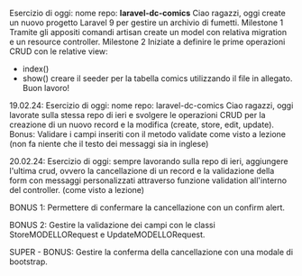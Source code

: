 Esercizio di oggi:
nome repo: **laravel-dc-comics**
Ciao ragazzi,
oggi create un nuovo progetto Laravel 9 per gestire un archivio di fumetti.
Milestone 1
Tramite gli appositi comandi artisan create un model con relativa migration e un resource controller.
Milestone 2
Iniziate a definire le prime operazioni CRUD con le relative view:
- index()
- show()
creare il seeder per la tabella comics utilizzando il file in allegato.
Buon lavoro!


19.02.24:
Esercizio di oggi:
nome repo: laravel-dc-comics
Ciao ragazzi,
oggi lavorate sulla stessa repo di ieri e svolgere le operazioni CRUD per la creazione di un nuovo record e la modifica (create, store, edit, update).
Bonus:
Validare i campi inseriti con il metodo validate come visto a lezione (non fa niente che il testo dei messaggi sia in inglese)

20.02.24: 
Esercizio di oggi:
sempre lavorando sulla repo di ieri, aggiungere l'ultima crud, ovvero la cancellazione di un record e la validazione della form con messaggi personalizzati attraverso funzione validation all'interno del controller. (come visto a lezione)

BONUS 1: Permettere di confermare la cancellazione con un confirm alert.

BONUS 2: Gestire la validazione dei campi con le classi StoreMODELLORequest e UpdateMODELLORequest.

SUPER - BONUS: Gestire la conferma della cancellazione con una modale di bootstrap.